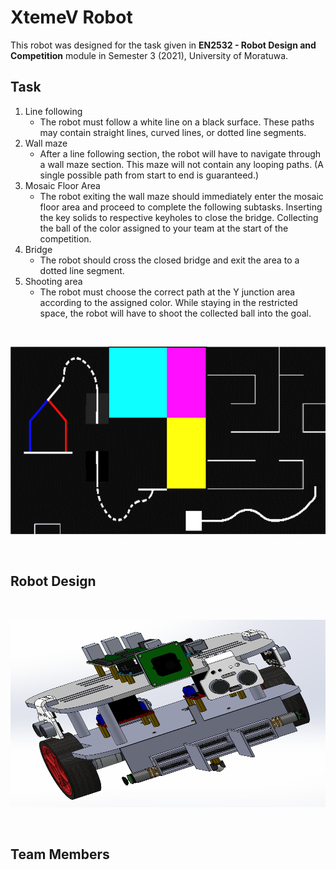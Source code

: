 # XtemeV Robot
This robot was designed for the task given in **EN2532 - Robot Design and Competition** module in Semester 3 (2021), University of Moratuwa.

## Task
1. Line following
    - The robot must follow a white line on a black surface. These paths may contain straight
lines, curved lines, or dotted line segments.
2. Wall maze
    - After a line following section, the robot will have to navigate through a wall maze
section. This maze will not contain any looping paths. (A single possible path from
start to end is guaranteed.)
3. Mosaic Floor Area
    - The robot exiting the wall maze should immediately enter the mosaic floor area and
proceed to complete the following subtasks. Inserting the key solids to respective
keyholes to close the bridge. Collecting the ball of the color assigned to your team at
the start of the competition.
4. Bridge
    - The robot should cross the closed bridge and exit the area to a dotted line segment.
5. Shooting area
    - The robot must choose the correct path at the Y junction area according to the assigned color. While staying in the restricted space, the robot will have to shoot the
collected ball into the goal.
<br>
<p align="center">
    <img src="images/sample_arena.PNG" alt="drawing" width="600" height ="300"/>
</p>
<br>

## Robot Design
<br>
<p align="center">
    <img src="images/robot.PNG" alt="drawing" width="600" height ="300"/>
</p>
<br>

## Team Members
